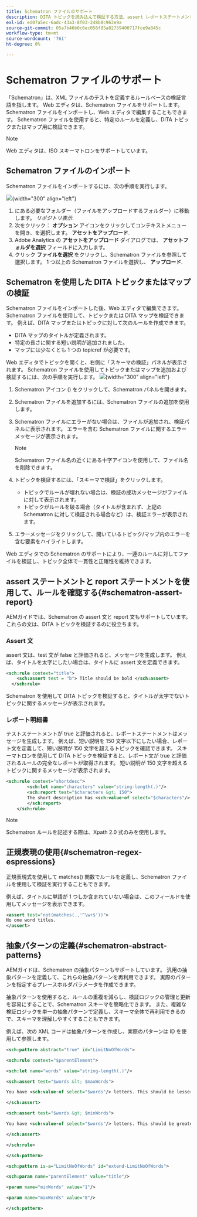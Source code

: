 ```yaml
---
title: Schematron ファイルのサポート
description: DITA トピックを読み込んで検証する方法、assert レポートステートメントを使用してルールを確認する方法、正規表現式を使用する方法、およびAEMガイドの Schematron ファイルで抽象パターンを定義する方法を説明します。
exl-id: ed07a5ec-6adc-43a3-8f03-248b8c963e9a
source-git-commit: 05a7b46b0c6ec056f85a82759400717fce9a845c
workflow-type: tm+mt
source-wordcount: '761'
ht-degree: 0%

---
```


# Schematron ファイルのサポート

「Schematron」は、XML ファイルのテストを定義するルールベースの検証言語を指します。 Web エディタは、Schematron ファイルをサポートします。 Schematron ファイルをインポートし、Web エディタで編集することもできます。 Schematron ファイルを使用すると、特定のルールを定義し、DITA トピックまたはマップ用に検証できます。

>[!NOTE]
>
> Web エディタは、ISO スキーマトロンをサポートしています。


## Schematron ファイルのインポート

Schematron ファイルをインポートするには、次の手順を実行します。

![](images/scematron-panel-add.png){width="300" align="left"}

1. にある必要なフォルダー（ファイルをアップロードするフォルダー）に移動します。 *リポジトリ表示*.
1. 次をクリック： **オプション** アイコンをクリックしてコンテキストメニューを開き、を選択します。 **アセットをアップロード**.
1. Adobe Analytics の **アセットをアップロード** ダイアログでは、 **アセットフォルダを選択** フィールドに入力します。
1. クリック **ファイルを選択** をクリックし、Schematron ファイルを参照して選択します。 1 つ以上の Schematron ファイルを選択し、 **アップロード**.

## Schematron を使用した DITA トピックまたはマップの検証

Schematron ファイルをインポートした後、Web エディタで編集できます。 Schematron ファイルを使用して、トピックまたは DITA マップを検証できます。 例えば、DITA マップまたはトピックに対して次のルールを作成できます。

* DITA マップのタイトルが定義されます。
* 特定の長さに関する短い説明が追加されました。
* マップには少なくとも 1 つの topicref が必要です。

Web エディタでトピックを開くと、右側に「スキーマの検証」パネルが表示されます。 Schematron ファイルを使用してトピックまたはマップを追加および検証するには、次の手順を実行します。
![](images/schematron-validate.png){width="300" align="left"}

1. Schematron アイコン () をクリックして、Schematron パネルを開きます。
1. Schematron ファイルを追加するには、Schematron ファイルの追加を使用します。
1. Schematron ファイルにエラーがない場合は、ファイルが追加され、検証パネルに表示されます。 エラーを含む Schematron ファイルに関するエラーメッセージが表示されます。
   >[!NOTE]
   >
   >Schematron ファイル名の近くにある十字アイコンを使用して、ファイル名を削除できます。
1. トピックを検証するには、「スキーマで検証」をクリックします。

   * トピックでルールが壊れない場合は、検証の成功メッセージがファイルに対して表示されます。
   * トピックがルールを破る場合（タイトルが含まれず、上記の Schematron に対して検証される場合など）は、検証エラーが表示されます。

1. エラーメッセージをクリックして、開いているトピック/マップ内のエラーを含む要素をハイライトします。

Web エディタでの Schematron のサポートにより、一連のルールに対してファイルを検証し、トピック全体で一貫性と正確性を維持できます。

## assert ステートメントと report ステートメントを使用して、ルールを確認する{#schematron-assert-report}

AEMガイドでは、Schematron の assert 文と report 文もサポートしています。 これらの文は、DITA トピックを検証するのに役立ちます。

### Assert 文

assert 文は、test 文が false と評価されると、メッセージを生成します。 例えば、タイトルを太字にしたい場合は、タイトルに assert 文を定義できます。

```XML
<sch:rule context="title"> 
    <sch:assert test = "b"> Title should be bold </sch:assert>
  </sch:rule>
```

Schematron を使用して DITA トピックを検証すると、タイトルが太字でないトピックに関するメッセージが表示されます。

### レポート明細書

テストステートメントが true と評価されると、レポートステートメントはメッセージを生成します。 例えば、短い説明を 150 文字以下にしたい場合、レポート文を定義して、短い説明が 150 文字を超えるトピックを確認できます。
スキーマトロンを使用して DITA トピックを検証すると、レポート文が true と評価されるルールの完全なレポートが取得されます。 短い説明が 150 文字を超えるトピックに関するメッセージが表示されます。


```XML
<sch:rule context="shortdesc"> 
        <sch:let name="characters" value="string-length(.)"/> 
        <sch:report test="$characters &gt; 150">  
        The short description has <sch:value-of select="$characters"/> characters. It should contain more than 150 characters.      
        </sch:report>   
    </sch:rule> 
```

>[!NOTE]
>
> Schematron ルールを記述する際は、Xpath 2.0 式のみを使用します。

## 正規表現の使用{#schematron-regex-espressions}

正規表現式を使用して matches() 関数でルールを定義し、Schematron ファイルを使用して検証を実行することもできます。

例えば、タイトルに単語が 1 つしか含まれていない場合は、このフィールドを使用してメッセージを表示できます。

```XML
<assert test="not(matches(.,'^\w+$'))"> 
No one word titles.
</assert>  
```


## 抽象パターンの定義{#schematron-abstract-patterns}

AEMガイドは、Schematron の抽象パターンもサポートしています。 汎用の抽象パターンを定義して、これらの抽象パターンを再利用できます。  実際のパターンを指定するプレースホルダパラメータを作成できます。


抽象パターンを使用すると、ルールの重複を減らし、検証ロジックの管理と更新を容易にすることで、Schematron スキーマを簡略化できます。 また、複雑な検証ロジックを単一の抽象パターンで定義し、スキーマ全体で再利用できるので、スキーマを理解しやすくすることもできます。


例えば、次の XML コードは抽象パターンを作成し、実際のパターンは ID を使用して参照します。

```XML
<sch:pattern abstract="true" id="LimitNoOfWords"> 

<sch:rule context="$parentElement"> 

<sch:let name="words" value="string-length(.)"/> 

<sch:assert test="$words &lt; $maxWords"> 

You have <sch:value-of select="$words"/> letters. This should be lesser than <sch:value-of select="$maxWords"/>. 

</sch:assert>  

<sch:assert test="$words &gt; $minWords"> 

You have <sch:value-of select="$words"/> letters. This should be greater than <sch:value-of select="$minWords"/>. 

</sch:assert>  

</sch:rule> 

</sch:pattern> 

<sch:pattern is-a="LimitNoOfWords" id="extend-LimitNoOfWords"> 

<sch:param name="parentElement" value="title"/> 

<param name="minWords" value="1"/> 

<param name="maxWords" value="8"/> 

</sch:pattern> 
```
